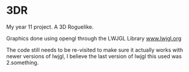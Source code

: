 # 3DR
My year 11 project. A 3D Roguelike.

Graphics done using opengl through the LWJGL Library www.lwjgl.org

The code still needs to be re-visited to make sure it actually works with newer versions of lwjgl, I believe the last version of lwjgl this used was 2.something.
